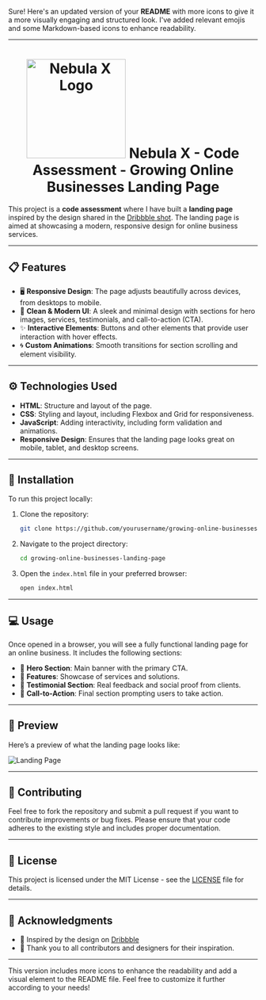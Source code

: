 Sure! Here's an updated version of your **README** with more icons to give it a more visually engaging and structured look. I've added relevant emojis and some Markdown-based icons to enhance readability.

---

<h1 align="center">
  <img src="https://assets.static-upwork.com/org-logo/1832536251099666863" alt="Nebula X Logo" width="200"/>  
  Nebula X - Code Assessment - Growing Online Businesses Landing Page
</h1>

This project is a **code assessment** where I have built a **landing page** inspired by the design shared in the [Dribbble shot](https://dribbble.com/shots/9776995-Growing-Online-Businesses-Landing-Page/attachments/1807767?mode=media). The landing page is aimed at showcasing a modern, responsive design for online business services.

---

## 📋 Features

- 🖥️ **Responsive Design**: The page adjusts beautifully across devices, from desktops to mobile.
- 🎨 **Clean & Modern UI**: A sleek and minimal design with sections for hero images, services, testimonials, and call-to-action (CTA).
- ✨ **Interactive Elements**: Buttons and other elements that provide user interaction with hover effects.
- 🌀 **Custom Animations**: Smooth transitions for section scrolling and element visibility.

---

## ⚙️ Technologies Used

- **HTML**: Structure and layout of the page.
- **CSS**: Styling and layout, including Flexbox and Grid for responsiveness.
- **JavaScript**: Adding interactivity, including form validation and animations.
- **Responsive Design**: Ensures that the landing page looks great on mobile, tablet, and desktop screens.

---

## 🚀 Installation

To run this project locally:

1. Clone the repository:
   ```bash
   git clone https://github.com/yourusername/growing-online-businesses-landing-page.git
   ```

2. Navigate to the project directory:
   ```bash
   cd growing-online-businesses-landing-page
   ```

3. Open the `index.html` file in your preferred browser:
   ```bash
   open index.html
   ```

---

## 💻 Usage

Once opened in a browser, you will see a fully functional landing page for an online business. It includes the following sections:

- 🌟 **Hero Section**: Main banner with the primary CTA.
- 💼 **Features**: Showcase of services and solutions.
- 💬 **Testimonial Section**: Real feedback and social proof from clients.
- 🚀 **Call-to-Action**: Final section prompting users to take action.

---

## 📸 Preview

Here’s a preview of what the landing page looks like:

![Landing Page](https://cdn.dribbble.com/users/700165/screenshots/9776995/media/61951dde98de59bd8ef5e3c4d4fc7ce5.png)

---

## 🤝 Contributing

Feel free to fork the repository and submit a pull request if you want to contribute improvements or bug fixes. Please ensure that your code adheres to the existing style and includes proper documentation.

---

## 📜 License

This project is licensed under the MIT License - see the [LICENSE](LICENSE) file for details.

---

## 👏 Acknowledgments

- 🌟 Inspired by the design on [Dribbble](https://dribbble.com/shots/9776995-Growing-Online-Businesses-Landing-Page/attachments/1807767?mode=media)
- 🙏 Thank you to all contributors and designers for their inspiration.

---

This version includes more icons to enhance the readability and add a visual element to the README file. Feel free to customize it further according to your needs!
